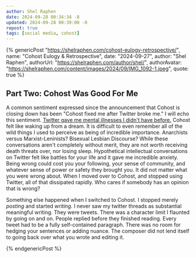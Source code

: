```yaml
---
author: Shel Raphen
date: 2024-09-28 00:34:34 -8
updated: 2024-09-28 00:39:00 -8
repost: true
tags: [social media, cohost]
---
```


{% genericPost "https://shelraphen.com/cohost-eulogy-retrospective/",
    name: "Cohost Eulogy & Retrospective",
    date: "2024-09-27",
    author: "Shel Raphen",
    authorUrl: "https://shelraphen.com/author/shel/",
    authorAvatar: "https://shelraphen.com/content/images/2024/09/IMG_1092-1.jpeg",
    quote: true %}
  <h2>Part Two: Cohost Was Good For Me</h2>
  <p>A common sentiment expressed since the announcement that Cohost is closing down has been "Cohost fixed me after Twitter broke me." I will echo this sentiment. <a href="https://shelraphen.com/social-media-contagions/" rel="noreferrer">Twitter gave me mental illnesses I didn't have before.</a> Cohost felt like waking up from a dream. It is difficult to even remember all of the wild things I used to perceive as being of incredible importance. Anarchists versus Marxist-Leninists? Bisexual Lesbian Discourse? While these conversations aren't completely without merit, they are not worth receiving death threats over, nor losing sleep. Hypothetical intellectual conversations on Twitter felt like battles for your life and it gave me incredible anxiety. Being wrong could cost you your following, your sense of community, and whatever sense of power or safety they brought you. It did not matter what you were wrong about. When I moved over to Cohost, and stopped using Twitter, all of that dissipated rapidly. Who cares if somebody has an opinion that is wrong?</p>
  <p>Something else happened when I switched to Cohost. I stopped merely <em>posting</em> and started <em>writing.</em> I never saw my twitter threads as substantial meaningful writing. They were tweets. There was a character limit I flaunted by going on and on. People replied before they finished reading. Every tweet had to be a fully self-contained paragraph. There was no room for hedging your sentences or adding nuance. The composer did not lend itself to going back over what you wrote and editing it.</p>
{% endgenericPost %}
